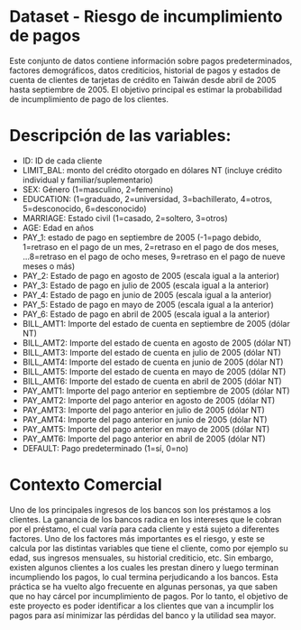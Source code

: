 # Dataset - Riesgo de incumplimiento de pagos
Este conjunto de datos contiene información sobre pagos predeterminados, factores demográficos, datos crediticios, historial de pagos 
y estados de cuenta de clientes de tarjetas de crédito en Taiwán desde abril de 2005 hasta septiembre de 2005. El objetivo principal 
es estimar la probabilidad de incumplimiento de pago de los clientes.

# Descripción de las variables:
- ID: ID de cada cliente
- LIMIT_BAL: monto del crédito otorgado en dólares NT (incluye crédito individual y familiar/suplementario)
- SEX: Género (1=masculino, 2=femenino)
- EDUCATION: (1=graduado, 2=universidad, 3=bachillerato, 4=otros, 5=desconocido, 6=desconocido)
- MARRIAGE: Estado civil (1=casado, 2=soltero, 3=otros)
- AGE: Edad en años
- PAY_1: estado de pago en septiembre de 2005 (-1=pago debido, 1=retraso en el pago de un mes, 2=retraso en el pago de dos meses, ...8=retraso en
  el pago de ocho meses, 9=retraso en el pago de nueve meses o más)
- PAY_2: Estado de pago en agosto de 2005 (escala igual a la anterior)
- PAY_3: Estado de pago en julio de 2005 (escala igual a la anterior)
- PAY_4: Estado de pago en junio de 2005 (escala igual a la anterior)
- PAY_5: Estado de pago en mayo de 2005 (escala igual a la anterior)
- PAY_6: Estado de pago en abril de 2005 (escala igual a la anterior)
- BILL_AMT1: Importe del estado de cuenta en septiembre de 2005 (dólar NT)
- BILL_AMT2: Importe del estado de cuenta en agosto de 2005 (dólar NT)
- BILL_AMT3: Importe del estado de cuenta en julio de 2005 (dólar NT)
- BILL_AMT4: Importe del estado de cuenta en junio de 2005 (dólar NT)
- BILL_AMT5: Importe del estado de cuenta en mayo de 2005 (dólar NT)
- BILL_AMT6: Importe del estado de cuenta en abril de 2005 (dólar NT)
- PAY_AMT1: Importe del pago anterior en septiembre de 2005 (dólar NT)
- PAY_AMT2: Importe del pago anterior en agosto de 2005 (dólar NT)
- PAY_AMT3: Importe del pago anterior en julio de 2005 (dólar NT)
- PAY_AMT4: Importe del pago anterior en junio de 2005 (dólar NT)
- PAY_AMT5: Importe del pago anterior en mayo de 2005 (dólar NT)
- PAY_AMT6: Importe del pago anterior en abril de 2005 (dólar NT)
- DEFAULT: Pago predeterminado (1=sí, 0=no)

# Contexto Comercial
Uno de los principales ingresos de los bancos son los préstamos a los clientes. La ganancia de los bancos radica en los intereses que le cobran 
por el préstamo, el cual varía para cada cliente y está sujeto a diferentes factores. Uno de los factores más importantes es el riesgo, y este se 
calcula por las distintas variables que tiene el cliente, como por ejemplo su edad, sus ingresos mensuales, su historial crediticio, etc. Sin 
embargo, existen algunos clientes a los cuales les prestan dinero y luego terminan incumpliendo los pagos, lo cual termina perjudicando a los 
bancos. Esta práctica se ha vuelto algo frecuente en algunas personas, ya que saben que no hay cárcel por incumplimiento de pagos. Por lo tanto, 
el objetivo de este proyecto es poder identificar a los clientes que van a incumplir los pagos para así minimizar las pérdidas del banco y la 
utilidad sea mayor.
